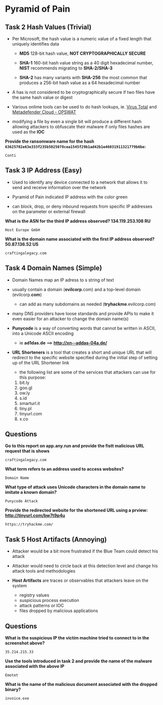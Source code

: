 # Pyramid of Pain

## Task 2 Hash Values (Trivial)

* Per Microsoft, the hash value is a numeric value of a fixed length that uniquely identifies data
    * **MD5** 128-bit hash value, **NOT CRYPTOGRAPHICALLY SECURE**

    * **SHA-1** 160-bit hash value string as a 40 digit hexadecimal number, **NIST** recommends migrating to **SHA-2/SHA-3**

    * **SHA-2** has many variants with **SHA-256** the most common that produces a 256-bit hash value as a 64 hexadecimal number
* A has is not considered to be cryptographically secure if two files have the same hash value or digest

* Various onlime tools can be used to do hash lookups, ie. [Virus Total](https://virustotal.com) and [Metadefender Cloud - OPSWAT](https://metadefender.opswat.com/?lang=en)

* modifying a file by even a single bit will produce a different hash allowing attackers to obfuscate their malware if only files hashes are used as the **IOC**

**Provide the ransomware name for the hash `63625702e63e333f235b5025078cea1545f29b1ad42b1e46031911321779b6be`:**
```
Conti
```

## Task 3 IP Address (Easy)

* Used to identify any device connected to a network that allows it to send and receive information over the network

* Pyramid of Pain indicated IP address with the color green

* can block, drop, or deny inbound requests from specific IP addresses on the parameter or external firewall


**What is the ASN for the third IP address observed? 134.119.253.108 RU**
```
Host Europe GmbH
```

**What is the domain name associated with the first IP address observed? 50.87.136.52 US**
```
craftingalegacy.com
```

## Task 4 Domain Names (Simple)

* Domain Names map an IP adress to s string of text

* usually contain a domain (**evilcorp**.com) and a top-level domain (evilcorp.**com**)
    * can add as many subdomains as needed (**tryhackme**.evilcorp.com)

* many DNS providers have loose standards and provide APIs to make it even easier for an attacker to change the domain name(s)

* **Punycode** is a way of converting words that cannot be written in ASCII, into a Unicode ASCII encoding
    * ie **ad1das.de** ==> **http://xn--addas-04a.de/**

* **URL Shorteners** is a tool that creates a short and unique URL that will redirect to the specific website specified during the initial step of setting up of the URL Shortener link
    * the following list are some of the services that attackers can use for this purpose:
    1. bit.ly
    2. goo.gl
    3. ow.ly
    4. s.id
    5. smarturl.it
    6. tiny.pl
    7. tinyurl.com
    8. x.co


## Questions

**Go to this report on app.any.run and provide the fistt malicious URL request that is shows**
```
craftingalegacy.com
```

**What term refers to an address used to access websites?**
```
Domain Name
```

**What type of attack uses Unicode characters in the domain name to imitate a known domain?**
```
Punycode Attack
```

**Provide the redirected website for the shortened URL using a prview: http://tinyurl.com/bw7t9p4u**
```
https://tryhackme.com/
```


## Task 5 Host Artifacts (Annoying)

* Attacker would be a bit more frustrated if the Blue Team could detect his attack

* Attacker would need to circle back at this detection level and change his attack tools and methodologies

* **Host Artifacts** are traces or observables that attackers leave on the system
    * registry values
    * suspicious process execution
    * attack patterns or IOC
    * files dropped by malicious applications


## Questions

**What is the suspicious IP the victim machine tried to connect to in the screenshot above?**
```
35.214.215.33
```

**Use the tools introduced in task 2 and provide the name of the malware associated with the above IP**
```
Emotet
```

**What is the name of the malicious document associated with the dropped binary?**
```
invoice.exe
```

